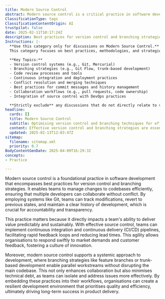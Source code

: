 ```yaml
---
title: Modern Source Control
abstract: Modern source control is a critical practice in software development that focuses on version control and branching strategies to manage codebase changes effectively. Originating from the need for collaborative coding, it utilises systems like Git to allow multiple developers to work simultaneously without conflicts, while also enabling the tracking of modifications, reverting to previous states, and maintaining a comprehensive development history. This practice is vital as it enhances a team's ability to deliver value in a predictable and sustainable manner, facilitating the implementation of continuous integration and continuous delivery (CI/CD) pipelines that promote rapid feedback and reduced lead times. Such agility empowers organisations to swiftly adapt to market demands and customer feedback, fostering innovation. Additionally, modern source control encourages a systematic approach to development through branching strategies, such as feature branches or trunk-based development, which support parallel workstreams and minimise disruptions to the main codebase. This not only improves collaboration but also helps in managing technical debt by allowing teams to isolate and resolve issues more efficiently. By integrating these practices into their workflows, organisations can cultivate a resilient development environment that prioritises quality and efficiency, ultimately contributing to long-term success in product delivery.
ClassificationType: tags
ClassificationContentOrigin: AI
trustpilot: false
date: 2025-02-11T10:17:24Z
description: Best practices for version control and branching strategies in modern software development.
Instructions: |-
  **Use this category only for discussions on Modern Source Control.**  
  This category focuses on best practices, methodologies, and strategies for version control systems in contemporary software development environments. It encompasses the principles and techniques that facilitate effective collaboration, code management, and project tracking.

  **Key Topics:**
  - Version control systems (e.g., Git, Mercurial)
  - Branching strategies (e.g., Git Flow, trunk-based development)
  - Code review processes and tools
  - Continuous integration and deployment practices
  - Conflict resolution and merging techniques
  - Best practices for commit messages and history management
  - Collaboration workflows (e.g., pull requests, code ownership)
  - Integration of source control with DevOps practices

  **Strictly exclude** any discussions that do not directly relate to version control practices, such as general software development methodologies, project management frameworks, or unrelated technical topics.
headline:
  cards: []
  title: Modern Source Control
  subtitle: Optimising version control and branching techniques for efficient software development and collaboration.
  content: Effective version control and branching strategies are essential for enhancing collaboration and streamlining software development workflows. Posts should explore topics such as repository management, conflict resolution, integration techniques, and the impact of version control on team dynamics and project delivery.
  updated: 2025-02-13T12:03:47Z
sitemap:
  filename: sitemap.xml
  priority: 0.7
BodyContentGenDate: 2025-04-09T16:29:32
concepts:
- Practice

---
```

Modern source control is a foundational practice in software development that encompasses best practices for version control and branching strategies. It enables teams to manage changes to codebases efficiently, ensuring that multiple developers can collaborate without conflict. By employing systems like Git, teams can track modifications, revert to previous states, and maintain a clear history of development, which is crucial for accountability and transparency.

This practice matters because it directly impacts a team's ability to deliver value predictably and sustainably. With effective source control, teams can implement continuous integration and continuous delivery (CI/CD) pipelines, facilitating rapid feedback loops and reducing lead times. This agility allows organisations to respond swiftly to market demands and customer feedback, fostering a culture of innovation.

Moreover, modern source control supports a systemic approach to development, where branching strategies like feature branches or trunk-based development enable parallel workstreams without disrupting the main codebase. This not only enhances collaboration but also minimises technical debt, as teams can isolate and address issues more effectively. By embedding these practices into their workflows, organisations can create a resilient development environment that prioritises quality and efficiency, ultimately driving long-term success in product delivery.
